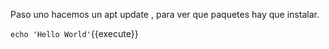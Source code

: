 Paso uno
hacemos un apt update , para ver que paquetes hay que instalar.


`echo 'Hello World'`{{execute}}
